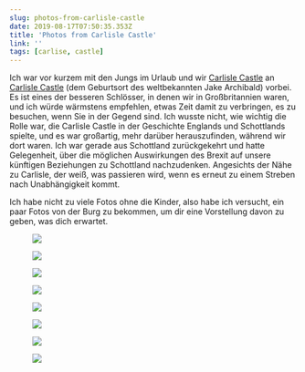 ```yaml
---
slug: photos-from-carlisle-castle
date: 2019-08-17T07:50:35.353Z
title: 'Photos from Carlisle Castle'
link: ''
tags: [carlise, castle]
---
```


Ich war vor kurzem mit den Jungs im Urlaub und wir [Carlisle Castle](>https://en.wikipedia.org/wiki/Carlisle_Castle) an [Carlisle Castle](>https://en.wikipedia.org/wiki/Carlisle_Castle) (dem Geburtsort des weltbekannten Jake Archibald) vorbei. Es ist eines der besseren Schlösser, in denen wir in Großbritannien waren, und ich würde wärmstens empfehlen, etwas Zeit damit zu verbringen, es zu besuchen, wenn Sie in der Gegend sind. Ich wusste nicht, wie wichtig die Rolle war, die Carlisle Castle in der Geschichte Englands und Schottlands spielte, und es war großartig, mehr darüber herauszufinden, während wir dort waren. Ich war gerade aus Schottland zurückgekehrt und hatte Gelegenheit, über die möglichen Auswirkungen des Brexit auf unsere künftigen Beziehungen zu Schottland nachzudenken. Angesichts der Nähe zu Carlisle, der weiß, was passieren wird, wenn es erneut zu einem Streben nach Unabhängigkeit kommt.

Ich habe nicht zu viele Fotos ohne die Kinder, also habe ich versucht, ein paar Fotos von der Burg zu bekommen, um dir eine Vorstellung davon zu geben, was dich erwartet.

<figure><img src="/images/2019-08-17-photos-from-carlisle-castle-0.jpeg"></figure>

<figure><img src="/images/2019-08-17-photos-from-carlisle-castle-1.jpeg"></figure>

<figure><img src="/images/2019-08-17-photos-from-carlisle-castle-2.jpeg"></figure>

<figure><img src="/images/2019-08-17-photos-from-carlisle-castle-3.jpeg"></figure>

<figure><img src="/images/2019-08-17-photos-from-carlisle-castle-4.jpeg"></figure>

<figure><img src="/images/2019-08-17-photos-from-carlisle-castle-5.jpeg"></figure>

<figure><img src="/images/2019-08-17-photos-from-carlisle-castle-6.jpeg"></figure>

<figure><img src="/images/2019-08-17-photos-from-carlisle-castle-7.jpeg"></figure>

